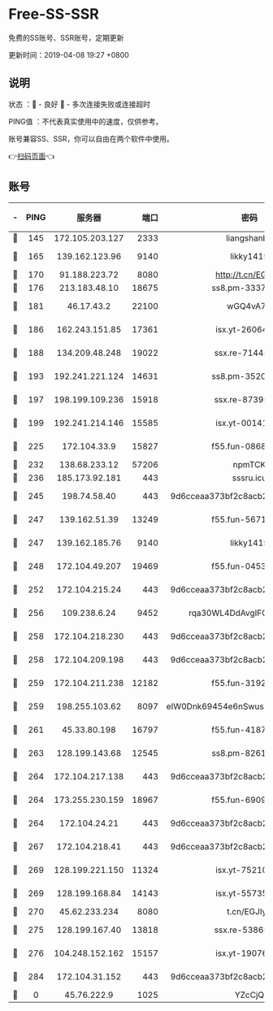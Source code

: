 # Free-SS-SSR

免费的SS账号、SSR账号，定期更新

更新时间：2019-04-08 19:27 +0800

## 说明

状态     ：🙂 - 良好 🙁 - 多次连接失败或连接超时

PING值   ：不代表真实使用中的速度，仅供参考。

账号兼容SS、SSR，你可以自由在两个软件中使用。

👉[扫码页面](https://liesauer.github.io/Free-SS-SSR/)👈

## 账号

|-|PING|服务器|端口|密码|加密方式|区域|
|:----:|:----:|:-----:|-----:|:----:|:----:|:----:|
|🙂|145|172.105.203.127|2333|liangshanbo|chacha20|JP|
|🙂|165|139.162.123.96|9140|likky1415|aes-256-cfb|JP|
|🙂|170|91.188.223.72|8080|http://t.cn/EGJIyrl|rc4-md5|RU|
|🙂|176|213.183.48.10|18675|ss8.pm-33373916|rc4-md5|RU|
|🙂|181|46.17.43.2|22100|wGQ4vA7D|aes-256-gcm|RU|
|🙂|186|162.243.151.85|17361|isx.yt-26064605|aes-256-cfb|US|
|🙂|188|134.209.48.248|19022|ssx.re-71445083|aes-256-cfb|US|
|🙂|193|192.241.221.124|14631|ss8.pm-35207592|aes-256-cfb|US|
|🙂|197|198.199.109.236|15918|ssx.re-87395582|aes-256-cfb|US|
|🙂|199|192.241.214.146|15585|isx.yt-00141221|aes-256-cfb|US|
|🙂|225|172.104.33.9|15827|f55.fun-08683608|aes-256-cfb|SG|
|🙂|232|138.68.233.12|57206|npmTCK|rc4-md5|US|
|🙂|236|185.173.92.181|443|sssru.icu|rc4-md5|RU|
|🙂|245|198.74.58.40|443|9d6cceaa373bf2c8acb22e60b6a58be6|aes-256-cfb|US|
|🙂|247|139.162.51.39|13249|f55.fun-56718065|aes-256-cfb|SG|
|🙂|247|139.162.185.76|9140|likky1415|aes-256-cfb|DE|
|🙂|248|172.104.49.207|19469|f55.fun-04534559|aes-256-cfb|SG|
|🙂|252|172.104.215.24|443|9d6cceaa373bf2c8acb22e60b6a58be6|aes-256-cfb|US|
|🙂|256|109.238.6.24|9452|rqa30WL4DdAvgIFG6Fs3znzTa|aes-256-cfb|FR|
|🙂|258|172.104.218.230|443|9d6cceaa373bf2c8acb22e60b6a58be6|aes-256-cfb|US|
|🙂|258|172.104.209.198|443|9d6cceaa373bf2c8acb22e60b6a58be6|aes-256-cfb|US|
|🙂|259|172.104.211.238|12182|f55.fun-31928569|aes-256-cfb|US|
|🙂|259|198.255.103.62|8097|eIW0Dnk69454e6nSwuspv9DmS201tQ0D|aes-256-cfb|US|
|🙂|261|45.33.80.198|16797|f55.fun-41876609|aes-256-cfb|US|
|🙂|263|128.199.143.68|12545|ss8.pm-82618687|aes-256-cfb|SG|
|🙂|264|172.104.217.138|443|9d6cceaa373bf2c8acb22e60b6a58be6|aes-256-cfb|US|
|🙂|264|173.255.230.159|18967|f55.fun-69097414|aes-256-cfb|US|
|🙂|264|172.104.24.21|443|9d6cceaa373bf2c8acb22e60b6a58be6|aes-256-cfb|US|
|🙂|267|172.104.218.41|443|9d6cceaa373bf2c8acb22e60b6a58be6|aes-256-cfb|US|
|🙂|269|128.199.221.150|11324|isx.yt-75210873|aes-256-cfb|SG|
|🙂|269|128.199.168.84|14143|isx.yt-55735474|aes-256-cfb|SG|
|🙂|270|45.62.233.234|8080|t.cn/EGJIyrl|rc4-md5|CA|
|🙂|275|128.199.167.40|13818|ssx.re-53865653|aes-256-cfb|SG|
|🙂|276|104.248.152.162|15157|isx.yt-19076335|aes-256-cfb|SG|
|🙂|284|172.104.31.152|443|9d6cceaa373bf2c8acb22e60b6a58be6|aes-256-cfb|US|
|🙁|0|45.76.222.9|1025|YZcCjQ|rc4-md5|JP|
